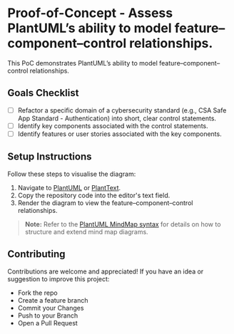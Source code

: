 # Proof-of-Concept - Assess PlantUML’s ability to model feature–component–control relationships.

This PoC demonstrates PlantUML’s ability to model feature–component–control relationships.

## Goals Checklist

- [ ] Refactor a specific domain of a cybersecurity standard (e.g., CSA Safe App Standard - Authentication) into short, clear control statements.
- [ ] Identify key components associated with the control statements.
- [ ] Identify features or user stories associated with the key components.

## Setup Instructions

Follow these steps to visualise the diagram:

1. Navigate to [PlantUML](https://plantuml.com/) or [PlantText](https://www.planttext.com/).
2. Copy the repository code into the editor's text field.
3. Render the diagram to view the feature–component–control relationships.

> **Note:** Refer to the [PlantUML MindMap syntax](https://plantuml.com/mindmap-diagram) for details on how to structure and extend mind map diagrams.

## Contributing

Contributions are welcome and appreciated! If you have an idea or suggestion to improve this project:
- Fork the repo
- Create a feature branch
- Commit your Changes
- Push to your Branch
- Open a Pull Request

